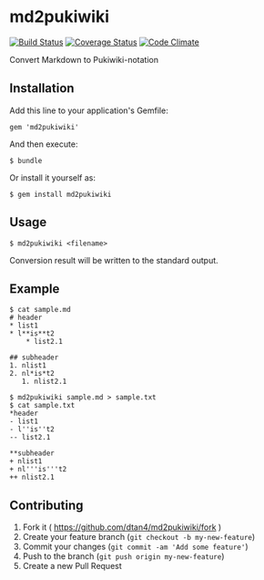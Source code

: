 # md2pukiwiki
[![Build Status](https://travis-ci.org/dtan4/md2pukiwiki.svg?branch=master)](https://travis-ci.org/dtan4/md2pukiwiki)
[![Coverage Status](https://coveralls.io/repos/dtan4/md2pukiwiki/badge.png)](https://coveralls.io/r/dtan4/md2pukiwiki)
[![Code Climate](https://codeclimate.com/github/dtan4/md2pukiwiki.png)](https://codeclimate.com/github/dtan4/md2pukiwiki)

Convert Markdown to Pukiwiki-notation

## Installation

Add this line to your application's Gemfile:

    gem 'md2pukiwiki'

And then execute:

    $ bundle

Or install it yourself as:

    $ gem install md2pukiwiki

## Usage

    $ md2pukiwiki <filename>

Conversion result will be written to the standard output.

## Example

```
$ cat sample.md
# header
* list1
* l**is**t2
    * list2.1

## subheader
1. nlist1
2. nl*is*t2
   1. nlist2.1

$ md2pukiwiki sample.md > sample.txt
$ cat sample.txt
*header
- list1
- l''is''t2
-- list2.1

**subheader
+ nlist1
+ nl'''is'''t2
++ nlist2.1
```

## Contributing

1. Fork it ( https://github.com/dtan4/md2pukiwiki/fork )
2. Create your feature branch (`git checkout -b my-new-feature`)
3. Commit your changes (`git commit -am 'Add some feature'`)
4. Push to the branch (`git push origin my-new-feature`)
5. Create a new Pull Request
